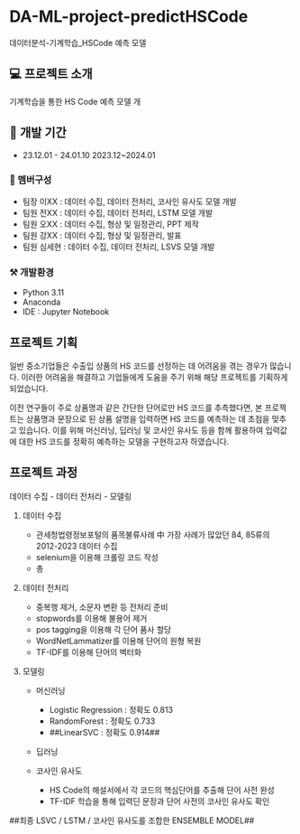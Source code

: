 # DA-ML-project-predictHSCode
데이터분석-기계학습_HSCode 예측 모델

## 💻 프로젝트 소개
기계학습을 통한 HS Code 예측 모델 개

## 🐎 개발 기간
* 23.12.01 - 24.01.10
2023.12~2024.01

### 🐤 멤버구성
* 팀장 이XX : 데이터 수집, 데이터 전처리, 코사인 유사도 모델 개발
* 팀원 전XX : 데이터 수집, 데이터 전처리, LSTM 모델 개발
* 팀원 오XX : 데이터 수집, 형상 및 일정관리, PPT 제작
* 팀원 강XX : 데이터 수집, 형상 및 일정관리, 발표
* 팀원 심세현 : 데이터 수집, 데이터 전처리, LSVS 모델 개발

### ⚒ 개발환경
* Python 3.11
* Anaconda
* IDE : Jupyter Notebook

## 프로젝트 기획
일반 중소기업들은 수출입 상품의 HS 코드를 선정하는 데 어려움을 겪는 경우가 많습니다.
이러한 어려움을 해결하고 기업들에게 도움을 주기 위해 해당 프로젝트를 기획하게 되었습니다.


이전 연구들이 주로 상품명과 같은 간단한 단어로만 HS 코드를 추측했다면, 본 프로젝트는 상품명과 문장으로 된 상품 설명을 입력하면 HS 코드를 예측하는 데 초점을 맞추고 있습니다.
이를 위해 머신러닝, 딥러닝 및 코사인 유사도 등을 함께 활용하여 입력값에 대한 HS 코드를 정확히 예측하는 모델을 구현하고자 하였습니다.

## 프로젝트 과정
데이터 수집 - 데이터 전처리 - 모델링

1. 데이터 수집
   - 관세청법령정보포털의 품목불류사례 中 가장 사례가 많았던 84, 85류의 2012-2023 데이터 수집
   - selenium을 이용해 크롤링 코드 작성
   - 총
  
2. 데이터 전처리
   - 중복행 제거, 소문자 변환 등 전처리 준비
   - stopwords를 이용해 불용어 제거
   - pos tagging을 이용해 각 단어 품사 할당
   - WordNetLammatizer를 이용해 단어의 원형 복원
   - TF-IDF를 이용해 단어의 벡터화

3. 모델링
   - 머신러닝
     - Logistic Regression : 정확도 0.813
     - RandomForest : 정확도 0.733
     - ##LinearSVC : 정확도 0.914##
       
   - 딥러닝
  
   - 코사인 유사도
     - HS Code의 해설서에서 각 코드의 핵심단어를 추출해 단어 사전 완성
     - TF-IDF 학습을 통해 입력딘 문장과 단어 사전의 코사인 유사도 확인

  ##최종 LSVC / LSTM / 코사인 유사도를 조합한 ENSEMBLE MODEL##
   


